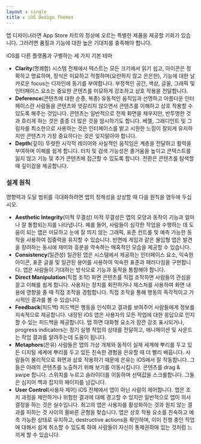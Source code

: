 ```yaml
---
layout : single
title : iOS Design Themes
---
```


앱 디자이너라면 App Store 차트의 정상에 오르는 특별한 제품을 제공할 기회가 있습니다. 그러려면 품질과 기능에 대한 높은 기대치를 충족해야 합니다.



iOS를 다른 플랫폼과 구별하는 세 가지 기본 테마



* **Clarity**(명쾌함)
시스템 전체에서 텍스트는 모든 크기에서 읽기 쉽고, 아이콘은 정확하고 명료하며, 장식은 미묘하고 적절하며(요란하지 않고 은은한), 기능에 대한 날카로운 focus는 디자인에 동기를 부여합니다. 부정적인 공간, 색상, 글꼴, 그래픽 및 인터페이스 요소는 중요한 콘텐츠를 미묘하게 강조하고 상호 작용을 전달합니다.
* **Deference**(콘텐츠에 대한 순종, 복종)
유동적인 움직임과 선명하고 아름다운 인터페이스란 사람들을 콘텐츠와 엇갈리지 않으면서 콘텐츠를 이해하고 상호 작용할 수 있도록 해주는 것입니다. 콘텐츠는 일반적으로 전체 화면을 채우지만, 반투명한 것과 흐리게 하는 것은 종종 더 많은 것을 암시하기도 합니다. 베젤, 그래디언트 및 그림자를 최소한으로 사용하는 것은 인터페이스를 밝고 시원한 느낌이 잘되게 유지하지만 콘텐츠가 가장 중요하다는 것은 잊지말아야 합니다.
* **Depth**(깊이)
뚜렷한 시각적 레이어와 사실적인 움직임은 계층을 전달하고 활력을 부여하며 이해를 쉽게 합니다. 터치 및 검색 가능성은 즐거움을 높이고 콘텍스트를 잃지 않고 기능 및 추가 콘텐츠에 접근할 수 있도록 합니다. 전환은 콘텐츠를 탐색할 때 깊이감을 제공합니다.

### 설계 원칙
영향력과 도달 범위를 극대화하려면 앱의 정체성을 상상할 때 다음 원칙을 염두에 두십시오.


* **Aesthetic Integrity**(미적 무결성)
미적 무결성은 앱의 모양과 동작이 기능과 얼마나 잘 통합되는지를 나타냅니다. 예를 들어, 사람들이 심각한 작업을 수행하는 데 도움이 되는 앱은 미묘하고 눈에 잘 띄지 않는 그래픽, 표준 컨트롤 및 예측 가능한 동작을 사용하여 집중력을 유지할 수 있습니다. 반면에 게임과 같은 몰입형 앱은 발견을 장려하는 동시에 재미와 흥분을 약속하는 매혹적인 모습을 제공할 수 있습니다.
* **Consistency**(일관성)
일관된 앱은 시스템에서 제공하는 인터페이스 요소, 익숙한 아이콘, 표준 글꼴 및 일관된 용어를 사용하여 익숙한 표준과 패러다임을 구현합니다. 앱은 사람들이 기대하는 방식으로 기능과 동작을 통합해야 합니다.
* **Direct Manipulation**(직접 조작)
화면 콘텐츠를 직접 조작하면 사람들의 관심을 끌고 이해를 쉽게 합니다. 사용자는 장치를 회전하거나 제스처를 사용하여 화면 내용에 영향을 줄 때 직접 조작을 경험합니다. 직접 조작을 통해 행동의 즉각적이고 가시적인 결과를 볼 수 있습니다.
* **Feedback**(피드백)
피드백은 행동을 인식하고 결과를 보여주어 사람들에게 정보를 지속적으로 제공합니다. 내장된 iOS 앱은 사용자의 모든 작업에 대한 응답으로 인지할 수 있는 피드백을 제공합니다. 탭 하면 대화형 요소가 잠깐 강조 표시되거나, progress indicators는 장기 실행 작업의 상태를 전달하고, 애니메이션 및 사운드는 작업 결과를 알려주는데 도움이 됩니다.
* **Metaphors**(은유)
사람들은 앱의 가상 개체와 동작이 실제 세계에 뿌리를 두고 있든 디지털 세계에 뿌리를 두고 있든 친숙한 경험을 은유할 때 더 빨리 배웁니다. 사람들이 물리적으로 화면과 상호 작용하기 때문에 은유는 iOS에서 잘 작동합니다. 그들은 아래의 콘텐츠를 노출하기 위해 보기를 이동시킵니다. 콘텐츠를 drag & swipe 합니다. 스위치를 누르고 슬라이더를 이동하며 선택값을 스크롤합니다. 그들은 심지어 책과 잡지의 페이지를 넘깁니다.
* **User Control**(사용자 제어)
iOS 전체에서 앱이 아닌 사람이 제어합니다. 앱은 조치 과정을 제안하거나 위험한 결과에 대해 경고할 수 있지만 일반적으로 앱이 의사 결정을 하는 것은 실수입니다. 최고의 앱은 사용자를 활성화하는 것과 원치 않는 결과를 피하는 것 사이의 올바른 균형을 찾습니다. 앱은 상호 작용 요소를 친숙하고 예측 가능한 상태로 유지하고, destructive actions을 확인하며, 이미 진행 중인 작업에 대해서 쉽게 취소할 수 있도록 하여 사람들이 자신이 통제권하에 있는 것처럼 느끼게 할 수 있습니다.

